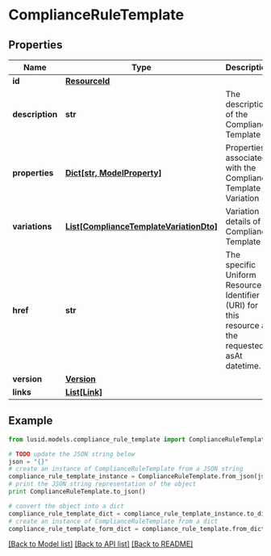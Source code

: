# ComplianceRuleTemplate


## Properties
Name | Type | Description | Notes
------------ | ------------- | ------------- | -------------
**id** | [**ResourceId**](ResourceId.md) |  | [optional] 
**description** | **str** | The description of the Compliance Template | [optional] 
**properties** | [**Dict[str, ModelProperty]**](ModelProperty.md) | Properties associated with the Compliance Template Variation | [optional] 
**variations** | [**List[ComplianceTemplateVariationDto]**](ComplianceTemplateVariationDto.md) | Variation details of a Compliance Template | [optional] 
**href** | **str** | The specific Uniform Resource Identifier (URI) for this resource at the requested asAt datetime. | [optional] 
**version** | [**Version**](Version.md) |  | [optional] 
**links** | [**List[Link]**](Link.md) |  | [optional] 

## Example

```python
from lusid.models.compliance_rule_template import ComplianceRuleTemplate

# TODO update the JSON string below
json = "{}"
# create an instance of ComplianceRuleTemplate from a JSON string
compliance_rule_template_instance = ComplianceRuleTemplate.from_json(json)
# print the JSON string representation of the object
print ComplianceRuleTemplate.to_json()

# convert the object into a dict
compliance_rule_template_dict = compliance_rule_template_instance.to_dict()
# create an instance of ComplianceRuleTemplate from a dict
compliance_rule_template_form_dict = compliance_rule_template.from_dict(compliance_rule_template_dict)
```
[[Back to Model list]](../README.md#documentation-for-models) [[Back to API list]](../README.md#documentation-for-api-endpoints) [[Back to README]](../README.md)


